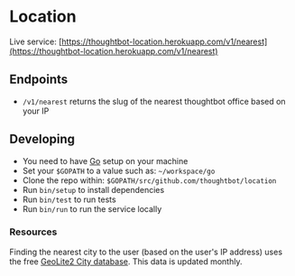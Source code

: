 # Location

Live service: [https://thoughtbot-location.herokuapp.com/v1/nearest](https://thoughtbot-location.herokuapp.com/v1/nearest)

## Endpoints

- `/v1/nearest` returns the slug of the nearest thoughtbot office based on your IP

## Developing

- You need to have [Go](https://golang.org/) setup on your machine
- Set your `$GOPATH` to a value such as: `~/workspace/go`
- Clone the repo within: `$GOPATH/src/github.com/thoughtbot/location`
- Run `bin/setup` to install dependencies
- Run `bin/test` to run tests
- Run `bin/run` to run the service locally

### Resources

Finding the nearest city to the user (based on the user's IP address) uses the
free [GeoLite2 City database](http://dev.maxmind.com/geoip/geoip2/geolite2/).
This data is updated monthly.
